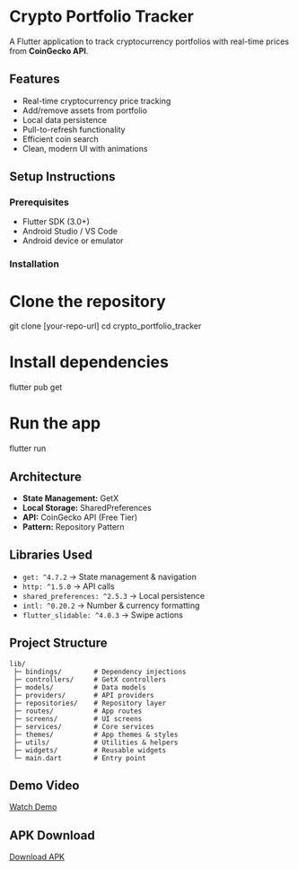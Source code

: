 # Crypto Portfolio Tracker

A Flutter application to track cryptocurrency portfolios with real-time prices from **CoinGecko API**.

## Features
* Real-time cryptocurrency price tracking
* Add/remove assets from portfolio
* Local data persistence
* Pull-to-refresh functionality
* Efficient coin search
* Clean, modern UI with animations

## Setup Instructions

### Prerequisites
* Flutter SDK (3.0+)
* Android Studio / VS Code
* Android device or emulator

### Installation

# Clone the repository
git clone [your-repo-url]
cd crypto_portfolio_tracker

# Install dependencies
flutter pub get

# Run the app
flutter run

## Architecture

* **State Management:** GetX
* **Local Storage:** SharedPreferences
* **API:** CoinGecko API (Free Tier)
* **Pattern:** Repository Pattern

## Libraries Used

* `get: ^4.7.2` → State management & navigation
* `http: ^1.5.0` → API calls
* `shared_preferences: ^2.5.3` → Local persistence
* `intl: ^0.20.2` → Number & currency formatting
* `flutter_slidable: ^4.0.3` → Swipe actions

## Project Structure
```
lib/
 ├─ bindings/        # Dependency injections
 ├─ controllers/     # GetX controllers
 ├─ models/          # Data models
 ├─ providers/       # API providers
 ├─ repositories/    # Repository layer
 ├─ routes/          # App routes
 ├─ screens/         # UI screens
 ├─ services/        # Core services
 ├─ themes/          # App themes & styles
 ├─ utils/           # Utilities & helpers
 ├─ widgets/         # Reusable widgets
 └─ main.dart        # Entry point
```

## Demo Video
[Watch Demo](https://drive.google.com/file/d/1gIODdOR9dvRrPZzTRxYuxRnANMSrWzWy/view?usp=sharing)

## APK Download
[Download APK](https://drive.google.com/file/d/168LMBW6RrlfqXF9wOlRZUf4I-dFNZv0l/view?usp=sharing)
